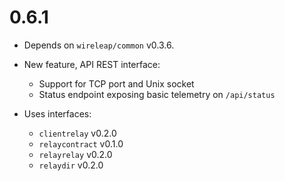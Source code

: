 # 0.6.1

- Depends on `wireleap/common` v0.3.6.
- New feature, API REST interface:
  - Support for TCP port and Unix socket
  - Status endpoint exposing basic telemetry on `/api/status`

- Uses interfaces:

  - `clientrelay` v0.2.0
  - `relaycontract` v0.1.0
  - `relayrelay` v0.2.0
  - `relaydir` v0.2.0
